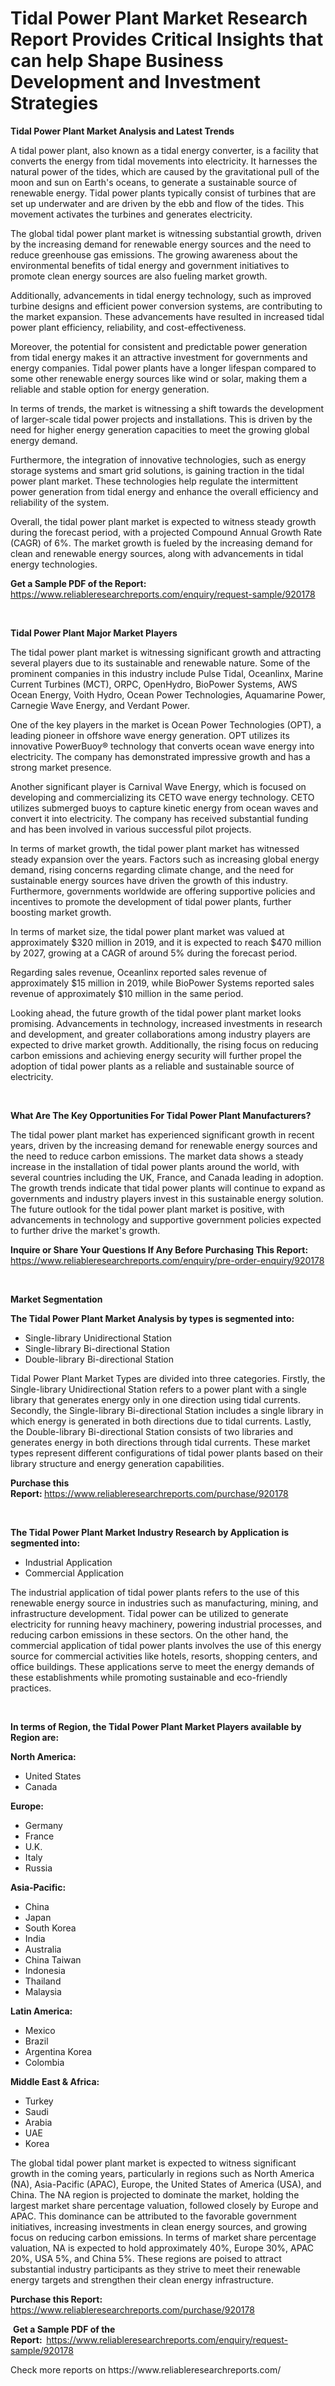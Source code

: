 <p><h1>Tidal Power Plant Market Research Report Provides Critical Insights that can help Shape Business Development and Investment Strategies</h1></p><p><strong>Tidal Power Plant Market Analysis and Latest Trends</strong></p>
<p><p>A tidal power plant, also known as a tidal energy converter, is a facility that converts the energy from tidal movements into electricity. It harnesses the natural power of the tides, which are caused by the gravitational pull of the moon and sun on Earth's oceans, to generate a sustainable source of renewable energy. Tidal power plants typically consist of turbines that are set up underwater and are driven by the ebb and flow of the tides. This movement activates the turbines and generates electricity.</p><p>The global tidal power plant market is witnessing substantial growth, driven by the increasing demand for renewable energy sources and the need to reduce greenhouse gas emissions. The growing awareness about the environmental benefits of tidal energy and government initiatives to promote clean energy sources are also fueling market growth.</p><p>Additionally, advancements in tidal energy technology, such as improved turbine designs and efficient power conversion systems, are contributing to the market expansion. These advancements have resulted in increased tidal power plant efficiency, reliability, and cost-effectiveness.</p><p>Moreover, the potential for consistent and predictable power generation from tidal energy makes it an attractive investment for governments and energy companies. Tidal power plants have a longer lifespan compared to some other renewable energy sources like wind or solar, making them a reliable and stable option for energy generation.</p><p>In terms of trends, the market is witnessing a shift towards the development of larger-scale tidal power projects and installations. This is driven by the need for higher energy generation capacities to meet the growing global energy demand.</p><p>Furthermore, the integration of innovative technologies, such as energy storage systems and smart grid solutions, is gaining traction in the tidal power plant market. These technologies help regulate the intermittent power generation from tidal energy and enhance the overall efficiency and reliability of the system.</p><p>Overall, the tidal power plant market is expected to witness steady growth during the forecast period, with a projected Compound Annual Growth Rate (CAGR) of 6%. The market growth is fueled by the increasing demand for clean and renewable energy sources, along with advancements in tidal energy technologies.</p></p>
<p><strong>Get a Sample PDF of the Report:&nbsp;</strong> <a href="https://www.reliableresearchreports.com/enquiry/request-sample/920178">https://www.reliableresearchreports.com/enquiry/request-sample/920178</a></p>
<p>&nbsp;</p>
<p><strong>Tidal Power Plant Major Market Players</strong></p>
<p><p>The tidal power plant market is witnessing significant growth and attracting several players due to its sustainable and renewable nature. Some of the prominent companies in this industry include Pulse Tidal, Oceanlinx, Marine Current Turbines (MCT), ORPC, OpenHydro, BioPower Systems, AWS Ocean Energy, Voith Hydro, Ocean Power Technologies, Aquamarine Power, Carnegie Wave Energy, and Verdant Power.</p><p>One of the key players in the market is Ocean Power Technologies (OPT), a leading pioneer in offshore wave energy generation. OPT utilizes its innovative PowerBuoy® technology that converts ocean wave energy into electricity. The company has demonstrated impressive growth and has a strong market presence.</p><p>Another significant player is Carnival Wave Energy, which is focused on developing and commercializing its CETO wave energy technology. CETO utilizes submerged buoys to capture kinetic energy from ocean waves and convert it into electricity. The company has received substantial funding and has been involved in various successful pilot projects.</p><p>In terms of market growth, the tidal power plant market has witnessed steady expansion over the years. Factors such as increasing global energy demand, rising concerns regarding climate change, and the need for sustainable energy sources have driven the growth of this industry. Furthermore, governments worldwide are offering supportive policies and incentives to promote the development of tidal power plants, further boosting market growth.</p><p>In terms of market size, the tidal power plant market was valued at approximately $320 million in 2019, and it is expected to reach $470 million by 2027, growing at a CAGR of around 5% during the forecast period.</p><p>Regarding sales revenue, Oceanlinx reported sales revenue of approximately $15 million in 2019, while BioPower Systems reported sales revenue of approximately $10 million in the same period.</p><p>Looking ahead, the future growth of the tidal power plant market looks promising. Advancements in technology, increased investments in research and development, and greater collaborations among industry players are expected to drive market growth. Additionally, the rising focus on reducing carbon emissions and achieving energy security will further propel the adoption of tidal power plants as a reliable and sustainable source of electricity.</p></p>
<p>&nbsp;</p>
<p><strong>What Are The Key Opportunities For Tidal Power Plant Manufacturers?</strong></p>
<p><p>The tidal power plant market has experienced significant growth in recent years, driven by the increasing demand for renewable energy sources and the need to reduce carbon emissions. The market data shows a steady increase in the installation of tidal power plants around the world, with several countries including the UK, France, and Canada leading in adoption. The growth trends indicate that tidal power plants will continue to expand as governments and industry players invest in this sustainable energy solution. The future outlook for the tidal power plant market is positive, with advancements in technology and supportive government policies expected to further drive the market's growth.</p></p>
<p><strong>Inquire or Share Your Questions If Any Before Purchasing This Report:</strong> <a href="https://www.reliableresearchreports.com/enquiry/pre-order-enquiry/920178">https://www.reliableresearchreports.com/enquiry/pre-order-enquiry/920178</a></p>
<p>&nbsp;</p>
<p><strong>Market Segmentation</strong></p>
<p><strong>The Tidal Power Plant Market Analysis by types is segmented into:</strong></p>
<p><ul><li>Single-library Unidirectional Station</li><li>Single-library Bi-directional Station</li><li>Double-library Bi-directional Station</li></ul></p>
<p><p>Tidal Power Plant Market Types are divided into three categories. Firstly, the Single-library Unidirectional Station refers to a power plant with a single library that generates energy only in one direction using tidal currents. Secondly, the Single-library Bi-directional Station includes a single library in which energy is generated in both directions due to tidal currents. Lastly, the Double-library Bi-directional Station consists of two libraries and generates energy in both directions through tidal currents. These market types represent different configurations of tidal power plants based on their library structure and energy generation capabilities.</p></p>
<p><strong>Purchase this Report:&nbsp;</strong><a href="https://www.reliableresearchreports.com/purchase/920178">https://www.reliableresearchreports.com/purchase/920178</a></p>
<p>&nbsp;</p>
<p><strong>The Tidal Power Plant Market Industry Research by Application is segmented into:</strong></p>
<p><ul><li>Industrial Application</li><li>Commercial Application</li></ul></p>
<p><p>The industrial application of tidal power plants refers to the use of this renewable energy source in industries such as manufacturing, mining, and infrastructure development. Tidal power can be utilized to generate electricity for running heavy machinery, powering industrial processes, and reducing carbon emissions in these sectors. On the other hand, the commercial application of tidal power plants involves the use of this energy source for commercial activities like hotels, resorts, shopping centers, and office buildings. These applications serve to meet the energy demands of these establishments while promoting sustainable and eco-friendly practices.</p></p>
<p>&nbsp;</p>
<p><strong>In terms of Region, the Tidal Power Plant Market Players available by Region are:</strong></p>
<p>
    <p> <strong> North America: </strong>
        <ul>
            <li>United States</li>
            <li>Canada</li>
        </ul>
        </p> 
    <p> <strong> Europe: </strong>
        <ul>
            <li>Germany</li>
            <li>France</li>
            <li>U.K.</li>
            <li>Italy</li>
            <li>Russia</li>
        </ul>
        </p> 
    <p> <strong> Asia-Pacific: </strong>
        <ul>
            <li>China</li>
            <li>Japan</li>
            <li>South Korea</li>
            <li>India</li>
            <li>Australia</li>
            <li>China Taiwan</li>
            <li>Indonesia</li>
            <li>Thailand</li>
            <li>Malaysia</li>
        </ul>
        </p> 
    <p> <strong> Latin America: </strong>
        <ul>
            <li>Mexico</li>
            <li>Brazil</li>
            <li>Argentina Korea</li>
            <li>Colombia</li>
        </ul>
        </p> 
    <p> <strong> Middle East & Africa: </strong>
        <ul>
            <li>Turkey</li>
            <li>Saudi</li>
            <li>Arabia</li>
            <li>UAE</li>
            <li>Korea</li>
        </ul>
    </p>
    </p>
<p><p>The global tidal power plant market is expected to witness significant growth in the coming years, particularly in regions such as North America (NA), Asia-Pacific (APAC), Europe, the United States of America (USA), and China. The NA region is projected to dominate the market, holding the largest market share percentage valuation, followed closely by Europe and APAC. This dominance can be attributed to the favorable government initiatives, increasing investments in clean energy sources, and growing focus on reducing carbon emissions. In terms of market share percentage valuation, NA is expected to hold approximately 40%, Europe 30%, APAC 20%, USA 5%, and China 5%. These regions are poised to attract substantial industry participants as they strive to meet their renewable energy targets and strengthen their clean energy infrastructure.</p></p>
<p><strong>Purchase this Report: </strong><a href="https://www.reliableresearchreports.com/purchase/920178">https://www.reliableresearchreports.com/purchase/920178</a></p>
<p>&nbsp;<strong>Get a Sample PDF of the Report:&nbsp;&nbsp;</strong><a href="https://www.reliableresearchreports.com/enquiry/request-sample/920178">https://www.reliableresearchreports.com/enquiry/request-sample/920178</a></p>
<p><strong></strong></p>
<p>Check more reports on https://www.reliableresearchreports.com/</p>